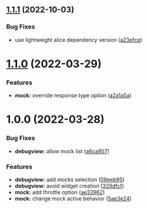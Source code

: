 ## [1.1.1](https://github.com/ohanqo/debugview-flutter/compare/v1.1.0...v1.1.1) (2022-10-03)


### Bug Fixes

* use lightweight alice dependency  version ([a23efce](https://github.com/ohanqo/debugview-flutter/commit/a23efce5f5da91f92a8b15e4feeaa26a1039af67))

# [1.1.0](https://github.com/ohanqo/debugview-flutter/compare/v1.0.0...v1.1.0) (2022-03-29)


### Features

* **mock:** override response type option ([a2a1a5a](https://github.com/ohanqo/debugview-flutter/commit/a2a1a5a3daee9a8bb23d123f337659e0da808066))

# 1.0.0 (2022-03-28)


### Bug Fixes

* **debugview:** allow mock list ([a6ca957](https://github.com/ohanqo/debugview-flutter/commit/a6ca9579a7e87eaacd768caf3dd02a22c82722f5))


### Features

* **debugview:** add mocks selection ([08eeb95](https://github.com/ohanqo/debugview-flutter/commit/08eeb95b145465e5eba10d5c31eb5bb4456f5bae))
* **debugview:** avoid widget creation ([329dfcf](https://github.com/ohanqo/debugview-flutter/commit/329dfcf97e228e17307a19f83153f96e9e24070a))
* **mock:** add throttle option ([ae33962](https://github.com/ohanqo/debugview-flutter/commit/ae33962059d0334e5dc844016762dfc83b0dc7d7))
* **mock:** change mock active behavior ([5ae3e24](https://github.com/ohanqo/debugview-flutter/commit/5ae3e24756ec3861535f2ac0e56dcfdecc1366e3))
